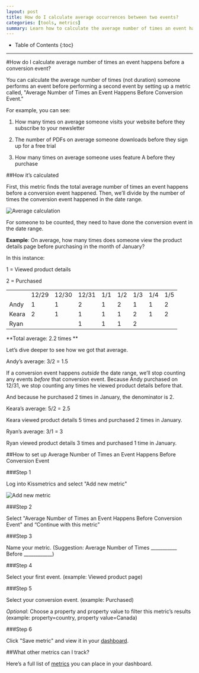 ```yaml
---
layout: post
title: How do I calculate average occurrences between two events?
categories: [tools, metrics]
summary: Learn how to calculate the average number of times an event happens before a conversion event.
---
```

* Table of Contents
{:toc}
* * *

#How do I calculate average number of times an event happens before a conversion event?

You can calculate the average number of times (not duration) someone performs an event before performing a second event by setting up a metric called, "Average Number of Times an Event Happens Before Conversion Event." 

For example, you can see: 

1. How many times on average someone visits your website before they subscribe to your newsletter

2. The number of PDFs on average someone downloads before they sign up for a free trial

3. How many times on average someone uses feature A before they purchase

##How it’s calculated

First, this metric finds the total average number of times an event happens before a conversion event happened. Then, we’ll divide by the number of times the conversion event happened in the date range.

![Average calculation][2]

For someone to be counted, they need to have done the conversion event in the date range. 

**Example**: On average, how many times does someone view the product details page before purchasing in the month of January?

In this instance: 

1 = Viewed product details

2 = Purchased

<table>
  <tr>
    <td></td>
    <td>12/29</td>
    <td>12/30</td>
    <td>12/31</td>
    <td>1/1</td>
    <td>1/2</td>
    <td>1/3</td>
    <td>1/4</td>
    <td>1/5</td>
  </tr>
  <tr>
    <td>Andy</td>
    <td>1</td>
    <td>1</td>
    <td>2</td>
    <td>1</td>
    <td>2</td>
    <td>1</td>
    <td>1</td>
    <td>2</td>
  </tr>
  <tr>
    <td>Keara</td>
    <td>2</td>
    <td>1</td>
    <td>1</td>
    <td>1</td>
    <td>1</td>
    <td>2</td>
    <td>1</td>
    <td>2</td>
  </tr>
  <tr>
    <td>Ryan</td>
    <td></td>
    <td></td>
    <td>1</td>
    <td>1</td>
    <td>1</td>
    <td>2</td>
    <td></td>
    <td></td>
  </tr>
</table>


**Total average: 2.2 times **

Let’s dive deeper to see how we got that average. 

Andy’s average: 3/2 = 1.5

If a conversion event happens *outside* the date range, we’ll stop counting any events *before* that conversion event. Because Andy purchased on 12/31, we stop counting any times he viewed product details before that. 

And because he purchased 2 times in January, the denominator is 2. 

Keara’s average: 5/2 = 2.5

Keara viewed product details 5 times and purchased 2 times in January. 

Ryan’s average: 3/1 = 3

Ryan viewed product details 3 times and purchased 1 time in January. 

##How to set up Average Number of Times an Event Happens Before Conversion Event

###Step 1

Log into Kissmetrics and select "Add new metric"

![Add new metric][1]

###Step 2

Select "Average Number of Times an Event Happens Before Conversion Event" and “Continue with this metric” 

###Step 3

Name your metric. (Suggestion: Average Number of Times ___________ Before ____________) 

###Step 4

Select your first event. (example: Viewed product page)

###Step 5

Select your conversion event. (example: Purchased)

*Optional*: Choose a property and property value to filter this metric’s results (example: property=country, property value=Canada)

###Step 6

Click "Save metric" and view it in your [dashboard](https://app.kissmetrics.com/metrics). 

##What other metrics can I track?

Here’s a full list of [metrics](http://support.kissmetrics.com/tools/metrics/metric-calculations) you can place in your dashboard.


[1]: http://kissmetrics-support-files.s3.amazonaws.com/assets/tools/average-times/Add-new-metric.png
[2]: http://kissmetrics-support-files.s3.amazonaws.com/assets/tools/average-times/average-calc.png
